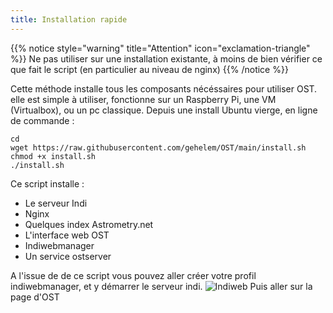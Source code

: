 ```yaml
---
title: Installation rapide  
---
```

{{% notice style="warning" title="Attention" icon="exclamation-triangle" %}}
Ne pas utiliser sur une installation existante, à moins de bien vérifier ce que fait le script
(en particulier au niveau de nginx)
{{% /notice %}}

Cette méthode installe tous les composants nécéssaires pour utiliser OST.
elle est simple à utiliser, fonctionne sur un Raspberry Pi, une VM (Virtualbox), ou un pc classique.
Depuis une install Ubuntu vierge, en ligne de commande :

```shell
cd
wget https://raw.githubusercontent.com/gehelem/OST/main/install.sh
chmod +x install.sh
./install.sh
```

Ce script installe :
- Le serveur Indi
- Nginx
- Quelques index Astrometry.net
- L'interface web OST
- Indiwebmanager
- Un service ostserver

A l'issue de de ce script vous pouvez aller créer votre profil indiwebmanager, et y démarrer le serveur indi.
![Indiweb](/static/indiweb.png)
Puis aller sur la page d'OST